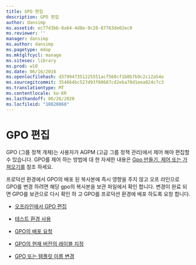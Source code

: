 ```yaml
---
title: GPO 편집
description: GPO 편집
author: dansimp
ms.assetid: ec77d3bb-8a64-4d8e-9c28-87763de02ec0
ms.reviewer: ''
manager: dansimp
ms.author: dansimp
ms.pagetype: mdop
ms.mktglfcycl: manage
ms.sitesec: library
ms.prod: w10
ms.date: 06/16/2016
ms.openlocfilehash: d379947351225551acf560cf1b0b7b9c2c12a54e
ms.sourcegitcommit: 354664bc527d93f80687cd2eba70d1eea024c7c3
ms.translationtype: MT
ms.contentlocale: ko-KR
ms.lasthandoff: 06/26/2020
ms.locfileid: "10820868"
---
```

# GPO 편집


GPO (그룹 정책 개체)는 사용자가 AGPM (고급 그룹 정책 관리)에서 제어 해야 편집할 수 있습니다. GPO를 제어 하는 방법에 대 한 자세한 내용은 [Gpo 만들기, 제어 또는 가져오기를](creating-controlling-or-importing-a-gpo-editor.md) 참조 하세요.

프로덕션 환경에서 GPO의 배포 된 복사본에 즉시 영향을 주지 않고 오프 라인으로 GPO를 변경 하려면 해당 gpo의 복사본을 보관 파일에서 확인 합니다. 변경이 완료 되 면 GPO를 보관으로 다시 확인 하 고 GPO를 프로덕션 환경에 배포 하도록 요청 합니다.

-   [오프라인에서 GPO 편집](edit-a-gpo-offline.md)

-   [테스트 환경 사용](use-a-test-environment.md)

-   [GPO의 배포 요청](request-deployment-of-a-gpo.md)

-   [GPO의 현재 버전의 레이블 지정](label-the-current-version-of-a-gpo.md)

-   [GPO 또는 템플릿 이름 변경](rename-a-gpo-or-template.md)

 

 






